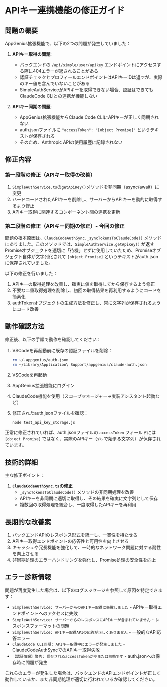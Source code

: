 # APIキー連携機能の修正ガイド

## 問題の概要

AppGenius拡張機能で、以下の2つの問題が発生していました：

1. **APIキー取得の問題**: 
   - バックエンドの `/api/simple/user/apikey` エンドポイントにアクセスする際に404エラーが返されることがある
   - 認証チェックとプロフィールエンドポイントはAPIキーIDは返すが、実際のキー値を含んでいないことがある
   - SimpleAuthServiceがAPIキーを取得できない場合、認証はできてもClaudeCode CLIとの連携が機能しない

2. **APIキー同期の問題**:
   - AppGenius拡張機能からClaude Code CLIにAPIキーが正しく同期されない
   - auth.jsonファイルに `"accessToken": "[object Promise]"` というテキストが保存される
   - そのため、Anthropic APIの使用履歴に記録されない

## 修正内容

### 第一段階の修正（APIキー取得の改善）

1. `SimpleAuthService.ts`の`getApiKey()`メソッドを非同期（async/await）に変更
2. ハードコードされたAPIキーを削除し、サーバーからAPIキーを動的に取得するよう修正
3. APIキー取得に関連するコンポーネント間の連携を更新

### 第二段階の修正（APIキー同期の修正）- 今回の修正

問題の根本原因は、`ClaudeCodeAuthSync._syncTokensToClaudeCode()` メソッドにありました。このメソッドでは、`SimpleAuthService.getApiKey()` が返すPromiseオブジェクトを適切に「待機」せずに使用していたため、Promiseオブジェクト自体が文字列化されて `[object Promise]` というテキストがauth.jsonに保存されていました。

以下の修正を行いました：

1. APIキーの取得処理を改善し、確実に値を取得してから保存するよう修正
2. 不要な二重取得処理を削除し、初回の取得結果を再利用するようにコードを簡素化
3. authTokenオブジェクトの生成方法を修正し、常に文字列が保存されるようにコード改善

## 動作確認方法

修正後、以下の手順で動作を確認してください：

1. VSCodeを再起動前に既存の認証ファイルを削除：
   ```bash
   rm ~/.appgenius/auth.json
   rm ~/Library/Application\ Support/appgenius/claude-auth.json
   ```

2. VSCodeを再起動
3. AppGenius拡張機能にログイン
4. ClaudeCode機能を使用（スコープマネージャー→実装アシスタント起動など）

5. 修正されたauth.jsonファイルを確認：
   ```bash
   node test_api_key_storage.js
   ```

正常に修正されていれば、auth.jsonファイルの `accessToken` フィールドには `[object Promise]` ではなく、実際のAPIキー（`sk-`で始まる文字列）が保存されています。

## 技術的詳細

主な修正ポイント：

1. **`ClaudeCodeAuthSync.ts`の修正**
   - `_syncTokensToClaudeCode()` メソッドの非同期処理を改善
   - APIキーを非同期に適切に取得し、その結果を確実に文字列として保存
   - 複数回の取得処理を統合し、一度取得したAPIキーを再利用

## 長期的な改善案

1. バックエンドAPIのレスポンス形式を統一し、一貫性を持たせる
2. APIキー取得エンドポイントの応答性と可用性を向上させる
3. キャッシュや冗長機能を強化して、一時的なネットワーク問題に対する耐性を向上させる
4. 非同期処理のエラーハンドリングを強化し、Promise処理の安全性を向上

## エラー診断情報

問題が再度発生した場合は、以下のログメッセージを参照して原因を特定できます：

- `SimpleAuthService: サーバーからのAPIキー取得に失敗しました` - APIキー取得エンドポイントへのアクセスに失敗
- `SimpleAuthService: サーバーからのレスポンスにAPIキーが含まれていません` - レスポンスフォーマットの問題
- `SimpleAuthService: APIキー取得APIの応答が正しくありません` - 一般的なAPI応答エラー
- `ClaudeCode CLI同期: APIキー取得中にエラーが発生しました` - ClaudeCodeAuthSyncでのAPIキー取得失敗
- `【認証情報】警告: 保存されるaccessTokenが空または無効です` - auth.jsonへの保存時に問題が発生

これらのエラーが発生した場合は、バックエンドのAPIエンドポイントが正しく動作しているか、また非同期処理が適切に行われているか確認してください。